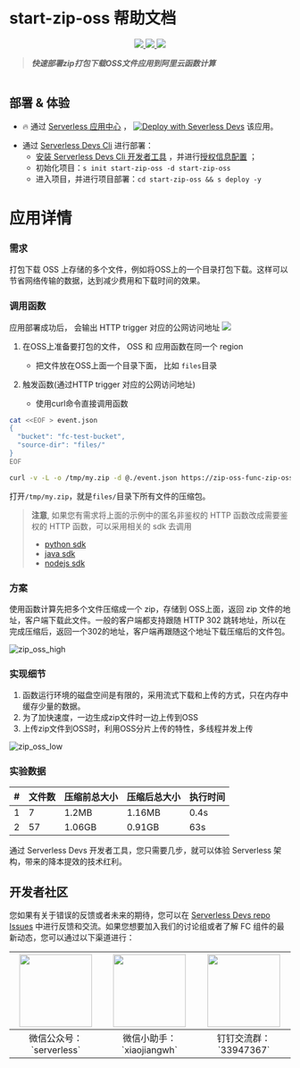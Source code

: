 # start-zip-oss 帮助文档

<p align="center" class="flex justify-center">
    <a href="https://www.serverless-devs.com" class="ml-1">
    <img src="http://editor.devsapp.cn/icon?package=start-zip-oss&type=packageType">
  </a>
  <a href="http://www.devsapp.cn/details.html?name=start-zip-oss" class="ml-1">
    <img src="http://editor.devsapp.cn/icon?package=start-zip-oss&type=packageVersion">
  </a>
  <a href="http://www.devsapp.cn/details.html?name=start-zip-oss" class="ml-1">
    <img src="http://editor.devsapp.cn/icon?package=start-zip-oss&type=packageDownload">
  </a>
</p>

<description>

> ***快速部署zip打包下载OSS文件应用到阿里云函数计算***

</description>

<table>
</table>

<codepre id="codepre">

</codepre>

<deploy>

## 部署 & 体验

<appcenter>

- :fire: 通过 [Serverless 应用中心](https://fcnext.console.aliyun.com/applications/create?template=start-zip-oss) ，
[![Deploy with Severless Devs](https://img.alicdn.com/imgextra/i1/O1CN01w5RFbX1v45s8TIXPz_!!6000000006118-55-tps-95-28.svg)](https://fcnext.console.aliyun.com/applications/create?template=start-zip-oss)  该应用。 

</appcenter>

- 通过 [Serverless Devs Cli](https://www.serverless-devs.com/serverless-devs/install) 进行部署：
    - [安装 Serverless Devs Cli 开发者工具](https://www.serverless-devs.com/serverless-devs/install) ，并进行[授权信息配置](https://www.serverless-devs.com/fc/config) ；
    - 初始化项目：`s init start-zip-oss -d start-zip-oss`   
    - 进入项目，并进行项目部署：`cd start-zip-oss && s deploy -y`

</deploy>

<appdetail id="flushContent">

# 应用详情
### 需求

打包下载 OSS 上存储的多个文件，例如将OSS上的一个目录打包下载。这样可以节省网络传输的数据，达到减少费用和下载时间的效果。

### 调用函数
应用部署成功后， 会输出 HTTP trigger 对应的公网访问地址
![](https://img.alicdn.com/imgextra/i3/O1CN013J7B3G1E2Eny1yjR1_!!6000000000293-2-tps-908-144.png)

1. 在OSS上准备要打包的文件， OSS 和 应用函数在同一个 region
    - 把文件放在OSS上面一个目录下面， 比如 `files`目录

2. 触发函数(通过HTTP trigger 对应的公网访问地址)
    - 使用curl命令直接调用函数

```bash
cat <<EOF > event.json
{
  "bucket": "fc-test-bucket",
  "source-dir": "files/"
}
EOF

curl -v -L -o /tmp/my.zip -d @./event.json https://zip-oss-func-zip-oss-xxxx.cn-shanghai.fcapp.run
```

打开`/tmp/my.zip`，就是`files/`目录下所有文件的压缩包。

> **注意**, 如果您有需求将上面的示例中的匿名非鉴权的 HTTP 函数改成需要鉴权的 HTTP 函数，可以采用相关的 sdk 去调用
> - [python sdk](https://github.com/aliyun/fc-python-sdk/blob/master/fc2/client.py#L125)
> - [java sdk](https://github.com/aliyun/fc-java-sdk/blob/bef94ddecad395503bb49476e3886a86e7dd9bcf/src/test/java/com/aliyuncs/fc/FunctionComputeClientTest.java#L2165)
> - [nodejs sdk](https://github.com/aliyun/fc-nodejs-sdk/blob/master/lib/client.js#L103)  

### 方案

使用函数计算先把多个文件压缩成一个 zip，存储到 OSS上面，返回 zip 文件的地址，客户端下载此文件。一般的客户端都支持跟随 HTTP 302 跳转地址，所以在完成压缩后，返回一个302的地址，客户端再跟随这个地址下载压缩后的文件包。

![zip_oss_high](https://img.alicdn.com/tfs/TB1GitkyeL2gK0jSZPhXXahvXXa-1258-946.png)

### 实现细节

1. 函数运行环境的磁盘空间是有限的，采用流式下载和上传的方式，只在内存中缓存少量的数据。
2. 为了加快速度，一边生成zip文件时一边上传到OSS
3. 上传zip文件到OSS时，利用OSS分片上传的特性，多线程并发上传

![zip_oss_low](https://img.alicdn.com/tfs/TB13jVqyoY1gK0jSZFCXXcwqXXa-774-1066.png)

### 实验数据

|#|文件数|压缩前总大小|压缩后总大小|执行时间|
|---|---|---|---|---|
|1|7|1.2MB|1.16MB|0.4s|
|2|57|1.06GB|0.91GB|63s|

通过 Serverless Devs 开发者工具，您只需要几步，就可以体验 Serverless 架构，带来的降本提效的技术红利。


</appdetail>

<devgroup>

## 开发者社区

您如果有关于错误的反馈或者未来的期待，您可以在 [Serverless Devs repo Issues](https://github.com/serverless-devs/serverless-devs/issues) 中进行反馈和交流。如果您想要加入我们的讨论组或者了解 FC 组件的最新动态，您可以通过以下渠道进行：

<p align="center">

| <img src="https://serverless-article-picture.oss-cn-hangzhou.aliyuncs.com/1635407298906_20211028074819117230.png" width="130px" > | <img src="https://serverless-article-picture.oss-cn-hangzhou.aliyuncs.com/1635407044136_20211028074404326599.png" width="130px" > | <img src="https://serverless-article-picture.oss-cn-hangzhou.aliyuncs.com/1635407252200_20211028074732517533.png" width="130px" > |
|--- | --- | --- |
| <center>微信公众号：\`serverless\`</center> | <center>微信小助手：\`xiaojiangwh\`</center> | <center>钉钉交流群：\`33947367\`</center> | 

</p>

</devgroup>